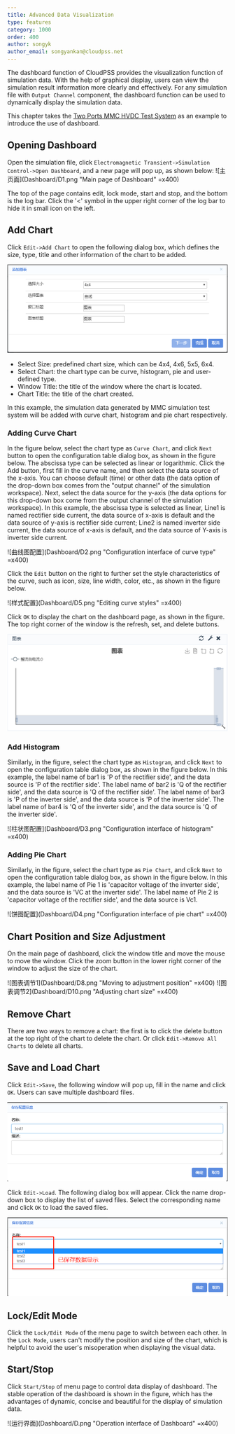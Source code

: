 ```yaml
---
title: Advanced Data Visualization
type: features
category: 1000
order: 400
author: songyk
author_email: songyankan@cloudpss.net
---
```


The dashboard function of CloudPSS provides the visualization function of simulation data. With the help of graphical display, users can view the simulation result information more clearly and effectively. For any simulation file with `Output Channel` component, the dashboard function can be used to dynamically display the simulation data.

This chapter takes the [Two Ports MMC HVDC Test System](../examples/MMC.html) as an example to introduce the use of dashboard.

## Opening Dashboard

Open the simulation file, click `Electromagnetic Transient->Simulation Control->Open Dashboard`, and a new page will pop up, as shown below:
![主页面](Dashboard/D1.png "Main page of Dashboard" =x400)

The top of the page contains edit, lock mode, start and stop, and the bottom is the log bar. Click the '<' symbol in the upper right corner of the log bar to hide it in small icon on the left.

## Add Chart

Click `Edit->Add Chart` to open the following dialog box, which defines the size, type, title and other information of the chart to be added.

![添加图表](Dashboard/D6.png 'The window of adding chart')

- Select Size: predefined chart size, which can be 4x4, 4x6, 5x5, 6x4.
- Select Chart: the chart type can be curve, histogram, pie and user-defined type.
- Window Title: the title of the window where the chart is located.
- Chart Title: the title of the chart created.

In this example, the simulation data generated by MMC simulation test system will be added with curve chart, histogram and pie chart respectively.

### Adding Curve Chart

In the figure below, select the chart type as `Curve Chart`, and click `Next` button to open the configuration table dialog box, as shown in the figure below. The abscissa type can be selected as linear or logarithmic. Click the Add button, first fill in the curve name, and then select the data source of the x-axis. You can choose default (time) or other data (the data option of the drop-down box comes from the "output channel" of the simulation workspace). Next, select the data source for the y-axis (the data options for this drop-down box come from the output channel of the simulation workspace). In this example, the abscissa type is selected as linear, Line1 is named rectifier side current, the data source of x-axis is default and the data source of y-axis is rectifier side current; Line2 is named inverter side current, the data source of x-axis is default, and the data source of Y-axis is inverter side current.

![曲线图配置](Dashboard/D2.png "Configuration interface of curve type" =x400)

Click the `Edit` button on the right to further set the style characteristics of the curve, such as icon, size, line width, color, etc., as shown in the figure below.

![样式配置](Dashboard/D5.png "Editing curve styles" =x400)

Click `OK` to display the chart on the dashboard page, as shown in the figure. The top right corner of the window is the refresh, set, and delete buttons.

![图表窗口](Dashboard/D7.png 'The chart window')

### Add Histogram

Similarly, in the figure, select the chart type as `Histogram`, and click `Next` to open the configuration table dialog box, as shown in the figure below. In this example, the label name of bar1 is 'P of the rectifier side', and the data source is 'P of the rectifier side'. The label name of bar2 is 'Q of the rectifier side', and the data source is 'Q of the rectifier side'. The label name of bar3 is 'P of the inverter side', and the data source is 'P of the inverter side'. The label name of bar4 is 'Q of the inverter side', and the data source is 'Q of the inverter side'.

![柱状图配置](Dashboard/D3.png "Configuration interface of histogram" =x400)

### Adding Pie Chart

Similarly, in the figure, select the chart type as `Pie Chart`, and click `Next` to open the configuration table dialog box, as shown in the figure below. In this example, the label name of Pie 1 is 'capacitor voltage of the inverter side', and the data source is 'VC at the inverter side'. The label name of Pie 2 is 'capacitor voltage of the rectifier side', and the data source is Vc1.

![饼图配置](Dashboard/D4.png "Configuration interface of pie chart" =x400)

## Chart Position and Size Adjustment

On the main page of dashboard, click the window title and move the mouse to move the window. Click the zoom button in the lower right corner of the window to adjust the size of the chart.

![图表调节1](Dashboard/D8.png "Moving to adjustment position" =x400)
![图表调节2](Dashboard/D10.png "Adjusting chart size" =x400)

## Remove Chart

There are two ways to remove a chart: the first is to click the delete button at the top right of the chart to delete the chart. Or click `Edit->Remove All Charts` to delete all charts.

## Save and Load Chart

Click `Edit->Save`, the following window will pop up, fill in the name and click `OK`. Users can save multiple dashboard files.

![保存](Dashboard/D11.png 'Saving files')

Click `Edit->Load`. The following dialog box will appear. Click the name drop-down box to display the list of saved files. Select the corresponding name and click `OK` to load the saved files.

![加载](Dashboard/D12.png 'Loading files')

## Lock/Edit Mode

Click the `Lock/Edit Mode` of the menu page to switch between each other. In the `Lock Mode`, users can't modify the position and size of the chart, which is helpful to avoid the user's misoperation when displaying the visual data.

## Start/Stop

Click `Start/Stop` of menu page to control data display of dashboard. The stable operation of the dashboard is shown in the figure, which has the advantages of dynamic, concise and beautiful for the display of simulation data.

![运行界面](Dashboard/D.png "Operation interface of Dashboard" =x400)
